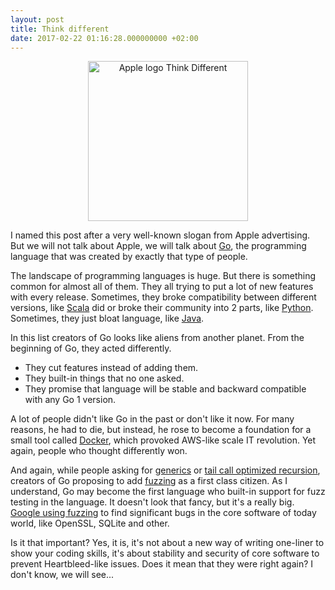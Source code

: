 ```yaml
---
layout: post
title: Think different
date: 2017-02-22 01:16:28.000000000 +02:00
---
```


<center>
<a title="By Rob Janoff (Apple) [Public domain or Public domain], via Wikimedia Commons" href="https://commons.wikimedia.org/wiki/File%3AApple_logo_Think_Different.png"><img width="256" alt="Apple logo Think Different" align="middle" src="https://upload.wikimedia.org/wikipedia/commons/3/3a/Apple_logo_Think_Different.png"/></a>
</center>      

I named this post after a very well-known slogan from Apple advertising. But we will not talk about Apple, we will talk about [Go](https://golang.org/), the programming language that was created by exactly that type of people.   

The landscape of programming languages is huge. But there is something common for almost all of them. They all trying to put a lot of new features with every release. Sometimes, they broke compatibility between different versions, like [Scala](https://www.quora.com/Why-isnt-Scala-backward-compatible) did or broke their community into 2 parts, like [Python](https://news.ycombinator.com/item?id=7799524). Sometimes, they just bloat language, like [Java](https://www.quora.com/Why-do-some-programmers-hate-Java-1).     

In this list creators of Go looks like aliens from another planet. From the beginning of Go, they acted differently.      
- They cut features instead of adding them.      
- They built-in things that no one asked.     
- They promise that language will be stable and backward compatible with any Go 1 version.    

A lot of people didn't like Go in the past or don't like it now. For many reasons, he had to die, but instead, he rose to become a foundation for a small tool called [Docker](https://www.youtube.com/watch?v=wW9CAH9nSLs), which provoked AWS-like scale IT revolution. Yet again, people who thought differently won.          

And again, while people asking for [generics](https://github.com/golang/go/issues/15292) or [tail call optimized recursion](https://github.com/golang/go/issues/16798), creators of Go proposing to add [fuzzing](https://github.com/golang/go/issues/19109) as a first class citizen. As I understand, Go may become the first language who built-in support for fuzz testing in the language. It doesn't look that fancy, but it's a really big. [Google using fuzzing](https://testing.googleblog.com/2016/12/announcing-oss-fuzz-continuous-fuzzing.html) to find significant bugs in the core software of today world, like OpenSSL, SQLite and other.     

Is it that important? Yes, it is, it's not about a new way of writing one-liner to show your coding skills, it's about stability and security of core software to prevent Heartbleed-like issues. Does it mean that they were right again? I don't know, we will see...   
